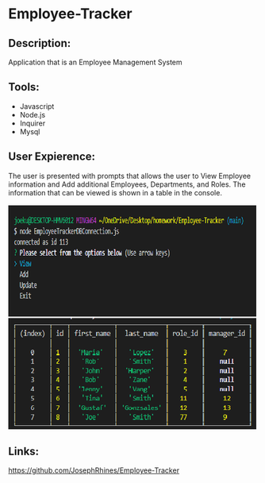 # Employee-Tracker

## Description:
Application that is an Employee Management System

## Tools:
* Javascript
* Node.js
* Inquirer
* Mysql

## User Expierence:
The user is presented with prompts that allows the user to View Employee information and Add additional Employees, Departments, and Roles.
The information that can be viewed is shown in a table in the console.
<br>
<br>
<img src = ./images/prompt.jpg>
<br>
<img src = ./images/table.jpg>
<br>

## Links:
https://github.com/JosephRhines/Employee-Tracker